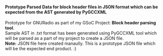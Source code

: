 #### Prototype Parsed Data for block header files in JSON format which can be expected from the AST generated by PyGCCXML
Prototype for GNURadio as part of my GSoC Project: <b>Block header parsing tool</b>.
<br>
Sample AST in .txt format has been generated using PyGCCXML tool which will be parsed as a part of my project to create a JSON file.
<br>
<b>Note:</b> JSON file here created manaully. This is a prototype JSON file which will be the expected end product. :)
